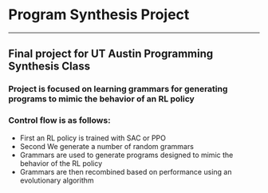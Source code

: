 # Program Synthesis Project
-----------------------------------------------------------
## Final project for UT Austin Programming Synthesis Class
### Project is focused on learning grammars for generating programs to mimic the behavior of an RL policy
### Control flow is as follows:
* First an RL policy is trained with SAC or PPO
* Second We generate a number of random grammars
* Grammars are used to generate programs designed to mimic the behavior of the RL policy
* Grammars are then recombined based on performance using an evolutionary algorithm
